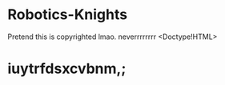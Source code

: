 # Robotics-Knights
Pretend this is copyrighted lmao.
neverrrrrrrr
<Doctype!HTML>
<HTML>
  <h1> iuytrfdsxcvbnm,;
    </h1>
